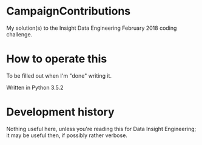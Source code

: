 # CampaignContributions
My solution(s) to the Insight Data Engineering February 2018 coding challenge.



# How to operate this

To be filled out when I'm "done" writing it.

Written in Python 3.5.2



# Development history

Nothing useful here, unless you're reading this for Data Insight Engineering; it may be useful then, if possibly rather verbose.
